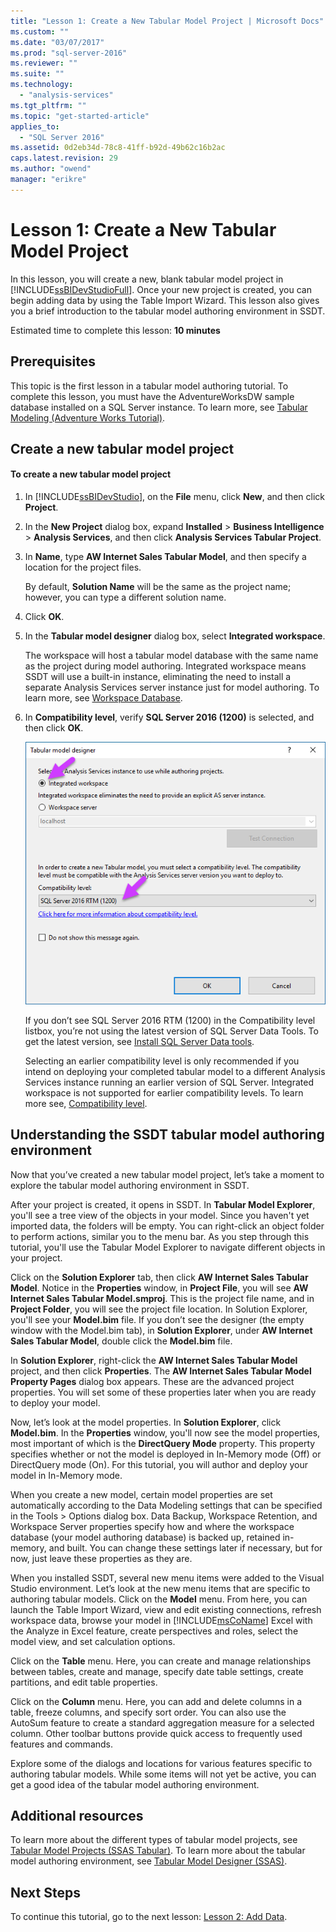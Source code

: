```yaml
---
title: "Lesson 1: Create a New Tabular Model Project | Microsoft Docs"
ms.custom: ""
ms.date: "03/07/2017"
ms.prod: "sql-server-2016"
ms.reviewer: ""
ms.suite: ""
ms.technology: 
  - "analysis-services"
ms.tgt_pltfrm: ""
ms.topic: "get-started-article"
applies_to: 
  - "SQL Server 2016"
ms.assetid: 0d2eb34d-78c8-41ff-b92d-49b62c16b2ac
caps.latest.revision: 29
ms.author: "owend"
manager: "erikre"
---
```

# Lesson 1: Create a New Tabular Model Project
In this lesson, you will create a new, blank tabular model project in [!INCLUDE[ssBIDevStudioFull](../../analysis-services/includes/ssbidevstudiofull-md.md)]. Once your new project is created, you can begin adding data by using the Table Import Wizard. This lesson also gives you a brief introduction to the tabular model authoring environment in SSDT.  
  
Estimated time to complete this lesson: **10 minutes**  
  
## Prerequisites  
This topic is the first lesson in a tabular model authoring tutorial. To complete this lesson, you must have the AdventureWorksDW sample database installed on a SQL Server instance. To learn more, see [Tabular Modeling &#40;Adventure Works Tutorial&#41;](../../analysis-services/tutorials/tabular-modeling-adventure-works-tutorial.md).  
  
## Create a new tabular model project  
  
#### To create a new tabular model project  
  
1.  In [!INCLUDE[ssBIDevStudio](../../analysis-services/includes/ssbidevstudio-md.md)], on the **File** menu, click **New**, and then click **Project**.  
  
2.  In the **New Project** dialog box, expand **Installed** > **Business Intelligence** > **Analysis Services**, and then click **Analysis Services Tabular Project**.  
  
3.  In  **Name**, type **AW Internet Sales Tabular Model**, and then specify a location for the project files.  
  
    By default, **Solution Name** will be the same as the project name; however, you can type a different solution name.  
  
4.  Click **OK**.  
  
5.  In the **Tabular model designer** dialog box, select **Integrated workspace**.  
  
    The workspace will host a tabular model database with the same name as the project during model authoring. Integrated workspace means SSDT will use a built-in instance, eliminating the need to install a separate Analysis Services server instance just for model authoring. To learn more, see [Workspace Database](../../analysis-services/tabular-models/workspace-database-ssas-tabular.md).
      
6.  In **Compatibility level**, verify **SQL Server 2016 (1200)** is selected, and then click **OK**.   
 
    ![as-tabular-lesson1-tmd](../../analysis-services/tutorials/media/as-tabular-lesson1-tmd.png)
      
    If you don’t see SQL Server 2016 RTM (1200) in the Compatibility level listbox, you’re not using the latest version of SQL Server Data Tools. To get the latest version, see [Install SQL Server Data tools](https://msdn.microsoft.com/hh500335(v=vs.103).aspx).   
      
    Selecting an earlier compatibility level is only recommended if you intend on deploying your completed tabular model to a different Analysis Services instance running an earlier version of SQL Server. Integrated workspace is not supported for earlier compatibility levels. To learn more see, [Compatibility level](../../analysis-services/tabular-models/compatibility-level-for-tabular-models-in-analysis-services.md).   
  
## Understanding the SSDT tabular model authoring environment  
Now that you’ve created a new tabular model project, let’s take a moment to explore the tabular model authoring environment in SSDT.  
  
After your project is created, it opens in SSDT. In **Tabular Model Explorer**, you'll see a tree view of the objects in your model. Since you haven't yet imported data, the folders will be empty. You can right-click an object folder to perform actions, similar you to the menu bar. As you step through this tutorial, you'll use the Tabular Model Explorer to navigate different objects in your project.

Click on the **Solution Explorer** tab, then click **AW Internet Sales Tabular Model**. Notice in the **Properties** window, in **Project File**, you will see **AW Internet Sales Tabular Model.smproj**. This is the project file name, and in **Project Folder**, you will see the project file location. In Solution Explorer, you'll see your **Model.bim** file. If you don’t see the designer (the empty window with the Model.bim tab), in **Solution Explorer**, under **AW Internet Sales Tabular Model**, double click the **Model.bim** file.  
  
In **Solution Explorer**, right-click the **AW Internet Sales Tabular Model** project, and then click **Properties**. The **AW Internet Sales Tabular Model Property Pages** dialog box appears. These are the advanced project properties. You will set some of these properties later when you are ready to deploy your model.  
  
Now, let’s look at the model properties. In **Solution Explorer**, click **Model.bim**. In the **Properties** window, you'll now see the model properties, most important of which is the **DirectQuery Mode** property. This property specifies whether or not the model is deployed in In-Memory mode (Off) or DirectQuery mode (On). For this tutorial, you will author and deploy your model in In-Memory mode.  
  
When you create a new model, certain model properties are set automatically according to the Data Modeling settings that can be specified in the Tools > Options dialog box. Data Backup, Workspace Retention, and Workspace Server properties specify how and where the workspace database (your model authoring database) is backed up, retained in-memory, and built. You can change these settings later if necessary, but for now, just leave these properties as they are.  
  
When you installed SSDT, several new menu items were added to the Visual Studio environment. Let’s look at the new menu items that are specific to authoring tabular models. Click on the **Model** menu. From here, you can launch the Table Import Wizard, view and edit existing connections, refresh workspace data, browse your model in [!INCLUDE[msCoName](../../advanced-analytics/r-services/tutorials/includes/msconame-md.md)] Excel with the Analyze in Excel feature, create perspectives and roles, select the model view, and set calculation options.  
  
Click on the **Table** menu. Here, you can create and manage relationships between tables, create and manage, specify date table settings, create partitions, and edit table properties.  
  
Click on the **Column** menu. Here, you can add and delete columns in a table, freeze columns, and specify sort order. You can also use the AutoSum feature to create a standard aggregation measure for a selected column. Other toolbar buttons provide quick access to frequently used features and commands.  
  
Explore some of the dialogs and locations for various features specific to authoring tabular models. While some items will not yet be active, you can get a good idea of the tabular model authoring environment.  


## Additional resources
To learn more about the different types of tabular model projects, see [Tabular Model Projects &#40;SSAS Tabular&#41;](../../analysis-services/tabular-models/tabular-model-projects-ssas-tabular.md). To learn more about the tabular model authoring environment, see [Tabular Model Designer &#40;SSAS&#41;](../../analysis-services/tabular-models/tabular-model-designer-ssas.md).  
  
## Next Steps  
To continue this tutorial, go to the next lesson: [Lesson 2: Add Data](../../analysis-services/tutorials/lesson-2-add-data.md).  
  
  
  
